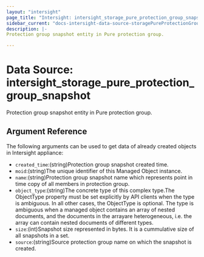 ```yaml
---
layout: "intersight"
page_title: "Intersight: intersight_storage_pure_protection_group_snapshot"
sidebar_current: "docs-intersight-data-source-storagePureProtectionGroupSnapshot"
description: |-
Protection group snapshot entity in Pure protection group.

---
```


# Data Source: intersight_storage_pure_protection_group_snapshot
Protection group snapshot entity in Pure protection group.

## Argument Reference
The following arguments can be used to get data of already created objects in Intersight appliance:
* `created_time`:(string)Protection group snapshot created time.
* `moid`:(string)The unique identifier of this Managed Object instance.
* `name`:(string)Protection group snapshot name which represents point in time copy of all members in protection group.
* `object_type`:(string)The concrete type of this complex type.The ObjectType property must be set explicitly by API clients when the type is ambiguous. In all other cases, the ObjectType is optional. The type is ambiguous when a managed object contains an array of nested documents, and the documents in the arrayare heterogeneous, i.e. the array can contain nested documents of different types.
* `size`:(int)Snapshot size represented in bytes. It is a cummulative size of all snapshots in a set.
* `source`:(string)Source protection group name on which the snapshot is created.
